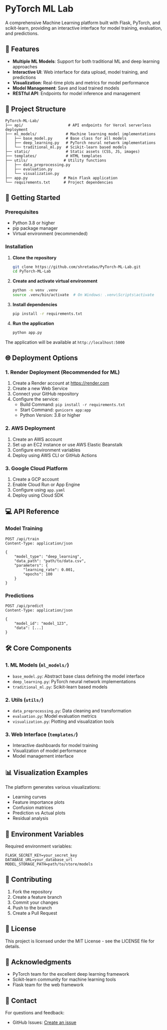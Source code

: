 # PyTorch ML Lab

A comprehensive Machine Learning platform built with Flask, PyTorch, and scikit-learn, providing an interactive interface for model training, evaluation, and predictions.

## 🌟 Features

- **Multiple ML Models**: Support for both traditional ML and deep learning approaches
- **Interactive UI**: Web interface for data upload, model training, and predictions
- **Visualization**: Real-time plots and metrics for model performance
- **Model Management**: Save and load trained models
- **RESTful API**: Endpoints for model inference and management

## 📁 Project Structure

```
PyTorch-ML-Lab/
├── api/                    # API endpoints for Vercel serverless deployment
├── ml_models/             # Machine learning model implementations
│   ├── base_model.py      # Base class for all models
│   ├── deep_learning.py   # PyTorch neural network implementations
│   └── traditional_ml.py  # Scikit-learn based models
├── static/                # Static assets (CSS, JS, images)
├── templates/             # HTML templates
├── utils/                # Utility functions
│   ├── data_preprocessing.py
│   ├── evaluation.py
│   └── visualization.py
├── app.py                # Main Flask application
└── requirements.txt      # Project dependencies
```

## 🚀 Getting Started

### Prerequisites

- Python 3.8 or higher
- pip package manager
- Virtual environment (recommended)

### Installation

1. **Clone the repository**
   ```bash
   git clone https://github.com/shretadas/PyTorch-ML-Lab.git
   cd PyTorch-ML-Lab
   ```

2. **Create and activate virtual environment**
   ```bash
   python -m venv .venv
   source .venv/bin/activate  # On Windows: .venv\Scripts\activate
   ```

3. **Install dependencies**
   ```bash
   pip install -r requirements.txt
   ```

4. **Run the application**
   ```bash
   python app.py
   ```

The application will be available at `http://localhost:5000`

## 🌐 Deployment Options

### 1. Render Deployment (Recommended for ML)

1. Create a Render account at https://render.com
2. Create a new Web Service
3. Connect your GitHub repository
4. Configure the service:
   - Build Command: `pip install -r requirements.txt`
   - Start Command: `gunicorn app:app`
   - Python Version: 3.8 or higher

### 2. AWS Deployment

1. Create an AWS account
2. Set up an EC2 instance or use AWS Elastic Beanstalk
3. Configure environment variables
4. Deploy using AWS CLI or GitHub Actions

### 3. Google Cloud Platform

1. Create a GCP account
2. Enable Cloud Run or App Engine
3. Configure using `app.yaml`
4. Deploy using Cloud SDK

## 💻 API Reference

### Model Training
```http
POST /api/train
Content-Type: application/json

{
    "model_type": "deep_learning",
    "data_path": "path/to/data.csv",
    "parameters": {
        "learning_rate": 0.001,
        "epochs": 100
    }
}
```

### Predictions
```http
POST /api/predict
Content-Type: application/json

{
    "model_id": "model_123",
    "data": [...]
}
```

## 🛠️ Core Components

### 1. ML Models (`ml_models/`)
- `base_model.py`: Abstract base class defining the model interface
- `deep_learning.py`: PyTorch neural network implementations
- `traditional_ml.py`: Scikit-learn based models

### 2. Utils (`utils/`)
- `data_preprocessing.py`: Data cleaning and transformation
- `evaluation.py`: Model evaluation metrics
- `visualization.py`: Plotting and visualization tools

### 3. Web Interface (`templates/`)
- Interactive dashboards for model training
- Visualization of model performance
- Model management interface

## 📊 Visualization Examples

The platform generates various visualizations:
- Learning curves
- Feature importance plots
- Confusion matrices
- Prediction vs Actual plots
- Residual analysis

## 🔐 Environment Variables

Required environment variables:
```
FLASK_SECRET_KEY=your_secret_key
DATABASE_URL=your_database_url
MODEL_STORAGE_PATH=path/to/store/models
```

## 🤝 Contributing

1. Fork the repository
2. Create a feature branch
3. Commit your changes
4. Push to the branch
5. Create a Pull Request

## 📝 License

This project is licensed under the MIT License - see the LICENSE file for details.

## 🙏 Acknowledgments

- PyTorch team for the excellent deep learning framework
- Scikit-learn community for machine learning tools
- Flask team for the web framework

## 📧 Contact

For questions and feedback:
- GitHub Issues: [Create an issue](https://github.com/shretadas/PyTorch-ML-Lab/issues)
